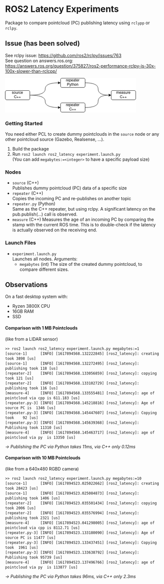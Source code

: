 # ROS2 Latency Experiments
Package to compare pointcloud (PC) publishing latency using `rclypp` or `rclpy`.

## Issue (has been solved)
See rclpy issue: https://github.com/ros2/rclpy/issues/763  
See question on answers.ros.org: https://answers.ros.org/question/375827/ros2-performance-rclpy-is-30x-100x-slower-than-rclcpp/

![Node Diagram](diagram.png)

### Getting Started
You need either PCL to create dummy pointclouds in the `source` node or any other pointcloud source (Gazebo, Realsense, ...).

1. Build the package
2. Run `ros2 launch ros2_latency experiment.launch.py`  
  (You can add `megabytes:=<integer>` to have a specific payload size)

### Nodes
* `source` (C++)  
  Publishes dummy pointcloud (PC) data of a specific size
* `repeater` (C++)  
  Copies the incoming PC and re-publishes on another topic
* `repeater.py` (Python)  
  Same as the C++ repeater, but using rclpy. A significant latency on the pub.publish(...) call is observed.
* `measure` (C++)
  Measures the age of an incoming PC by comparing the stamp with the current ROS time. This is to double-check if the latency is actually observed on the receiving end.

### Launch Files
* `experiment.launch.py`  
  Launches all nodes. Arguments:  
  * `megabytes` (int)
    The size of the created dummy pointcloud, to compare different sizes.

## Observations
On a fast desktop system with:
* Ryzen 3800X CPU
* 16GB RAM
* SSD

#### Comparison with 1 MB Pointclouds
(like from a LIDAR sensor)
````
>> ros2 launch ros2_latency experiment.launch.py megabytes:=1
[source-1]      [INFO] [1617894568.132222845] [ros2_latency]: creating   took 3898 [us]
[source-1]      [INFO] [1617894568.132272495] [ros2_latency]: publishing took 118 [us]
[repeater-2]    [INFO] [1617894568.133056859] [ros2_latency]: copying    took 121 [us]
[repeater-2]    [INFO] [1617894568.133102729] [ros2_latency]: publishing took 116 [us]
[measure-4]     [INFO] [1617894568.133555481] [ros2_latency]: age of pointcloud via cpp is 611.183 [us]
[repeater.py-3] [INFO] [1617894568.145218816] [ros2_latency]: Age of source PC is  1346 [us]
[repeater.py-3] [INFO] [1617894568.145447607] [ros2_latency]: Copying took    92 [us]
[repeater.py-3] [INFO] [1617894568.145639368] [ros2_latency]: Publishing took 11310 [us]
[measure-4]     [INFO] [1617894568.145463717] [ros2_latency]: age of pointcloud via py  is 13350 [us]
````
*-> Publishing the PC via Python takes 11ms, via C++ only 0.12ms*

#### Comparison with 10 MB Pointclouds
(like from a 640x480 RGBD camera)
````
>> ros2 launch ros2_latency experiment.launch.py megabytes:=10
[source-1]      [INFO] [1617894523.025022662] [ros2_latency]: creating   took 28423 [us]
[source-1]      [INFO] [1617894523.025084873] [ros2_latency]: publishing took 1406 [us]
[repeater-2]    [INFO] [1617894523.035501434] [ros2_latency]: copying    took 2006 [us]
[repeater-2]    [INFO] [1617894523.035576994] [ros2_latency]: publishing took 2321 [us]
[measure-4]     [INFO] [1617894523.041298005] [ros2_latency]: age of pointcloud via cpp is 8112.71 [us]
[repeater.py-3] [INFO] [1617894523.133180090] [ros2_latency]: Age of source PC is 11477 [us]
[repeater.py-3] [INFO] [1617894523.133437451] [ros2_latency]: Copying took  1961 [us]
[repeater.py-3] [INFO] [1617894523.133638792] [ros2_latency]: Publishing took 95739 [us]
[measure-4]     [INFO] [1617894523.137496766] [ros2_latency]: age of pointcloud via py  is 113877 [us]
````
*-> Publishing the PC via Python takes 96ms, via C++ only 2.3ms*
